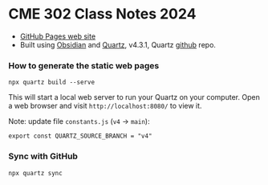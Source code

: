 # CME 302 Class Notes 2024

- [GitHub Pages web site](https://ericdarve.github.io/NLA/)
- Built using [Obsidian](https://obsidian.md/) and [Quartz](https://quartz.jzhao.xyz/), v4.3.1, Quartz [github](https://github.com/jackyzha0/quartz) repo.

### How to generate the static web pages

```
npx quartz build --serve
```

This will start a local web server to run your Quartz on your computer. Open a web browser and visit `http://localhost:8080/` to view it.

Note: update file `constants.js` (`v4` &#8594; `main`):
```
export const QUARTZ_SOURCE_BRANCH = "v4"
```

### Sync with GitHub

```
npx quartz sync
```
